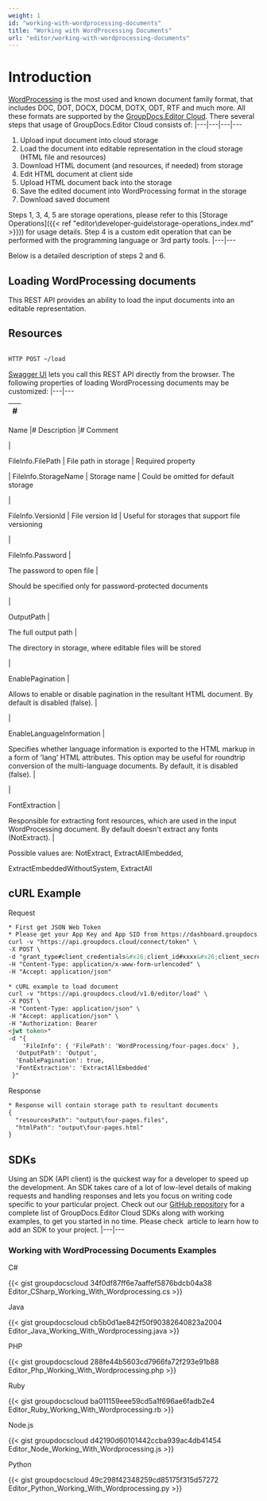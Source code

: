 ```yaml
---
weight: 1
id: "working-with-wordprocessing-documents"
title: "Working with WordProcessing Documents"
url: "editor/working-with-wordprocessing-documents"
---
```






# Introduction #

[WordProcessing](https://wiki.fileformat.com/word-processing/) is the most used and known document family format, that includes DOC, DOT, DOCX, DOCM, DOTX, ODT, RTF and much more. All these formats are supported by the [GroupDocs.Editor Cloud](https://products.groupdocs.cloud/editor). There several steps that usage of GroupDocs.Editor Cloud consists of:
|---|---|---|---

1. Upload input document into cloud storage
1. Load the document into editable representation in the cloud storage (HTML file and resources)
1. Download HTML document (and resources, if needed) from storage
1. Edit HTML document at client side
1. Upload HTML document back into the storage
1. Save the edited document into WordProcessing format in the storage
1. Download saved document

Steps 1, 3, 4, 5 are storage operations, please refer to this [Storage Operations]({{< ref "editor\developer-guide\storage-operations\_index.md" >}})) for usage details. Step 4 is a custom edit operation that can be performed with the programming language or 3rd party tools.
|---|---

Below is a detailed description of steps 2 and 6.

## Loading WordProcessing documents ##

This REST API provides an ability to load the input documents into an editable representation.

## Resources ##

```html 

HTTP POST ~/load

 ```

[Swagger UI](https://apireference.groupdocs.cloud/editor/#/Edit) lets you call this REST API directly from the browser. The following properties of loading WordProcessing documents may be customized:
|---|---



|#
|---
Name
|#
Description
|#
Comment

|

FileInfo.FilePath
|
File path in storage
|
Required property

|
FileInfo.StorageName
|
Storage name
|
Could be omitted for default storage

|

FileInfo.VersionId
|
File version Id
|
Useful for storages that support file versioning

|


FileInfo.Password
|

The password to open file
|

Should be specified only for password-protected documents

|


OutputPath
|

The full output path
|

The directory in storage, where editable files will be stored

|

EnablePagination
|

Allows to enable or disable pagination in the resultant HTML document. By default
is disabled (false).
|

 

|

EnableLanguageInformation
|

Specifies whether language information is exported to the HTML markup in a form
of 'lang' HTML attributes. This option may be useful for roundtrip conversion
of the multi-language documents. By default, it is disabled (false).
|

 

|

FontExtraction
|

Responsible for extracting font resources, which are used in the input WordProcessing
document. By default doesn't extract any fonts (NotExtract).
|

Possible values are: NotExtract, ExtractAllEmbedded,

ExtractEmbeddedWithoutSystem, ExtractAll


## cURL Example ##



 


 Request

```html 
* First get JSON Web Token
* Please get your App Key and App SID from https://dashboard.groupdocs.cloud/#/apps. Kindly place App Key in "client_secret" and App SID in "client_id" argument.
curl -v "https://api.groupdocs.cloud/connect/token" \
-X POST \
-d "grant_type#client_credentials&#x26;client_id#xxxx&#x26;client_secret#xxxx" \
-H "Content-Type: application/x-www-form-urlencoded" \
-H "Accept: application/json"
 
* cURL example to load document
curl -v "https://api.groupdocs.cloud/v1.0/editor/load" \
-X POST \
-H "Content-Type: application/json" \
-H "Accept: application/json" \
-H "Authorization: Bearer 
<jwt token>"
-d "{
    'FileInfo': { 'FilePath': 'WordProcessing/four-pages.docx' },
  'OutputPath': 'Output',
  'EnablePagination': true,
  'FontExtraction': 'ExtractAllEmbedded'
 }"
 ```


 Response

```html 
* Response will contain storage path to resultant documents
{
  "resourcesPath": "output\four-pages.files",
  "htmlPath": "output\four-pages.html"
}
 ```





## SDKs ##


Using an SDK (API client) is the quickest way for a developer to speed up the development. An SDK takes care of a lot of low-level details of making requests and handling responses and lets you focus on writing code specific to your particular project. Check out our [GitHub repository](https://github.com/groupdocs-editor-cloud) for a complete list of GroupDocs.Editor Cloud SDKs along with working examples, to get you started in no time. Please check  article to learn how to add an SDK to your project.
|---|---


### Working with WordProcessing Documents Examples ###


 C#




{{< gist groupdocscloud 34f0df87ff6e7aaffef5876bdcb04a38 Editor_CSharp_Working_With_Wordprocessing.cs >}}





 Java




{{< gist groupdocscloud cb5b0d1ae842f50f90382640823a2004 Editor_Java_Working_With_Wordprocessing.java >}}





 PHP




{{< gist groupdocscloud 288fe44b5603cd7966fa72f293e91b88 Editor_Php_Working_With_Wordprocessing.php >}}





 Ruby




{{< gist groupdocscloud ba011159eee59cd5a1f696ae6fadb2e4 Editor_Ruby_Working_With_Wordprocessing.rb >}}





 Node.js




{{< gist groupdocscloud d42190d60101442ccba939ac4db41454 Editor_Node_Working_With_Wordprocessing.js >}}





 Python




{{< gist groupdocscloud 49c298f42348259cd85175f315d57272 Editor_Python_Working_With_Wordprocessing.py >}}





